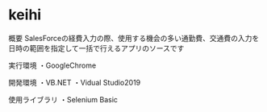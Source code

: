 # keihi
概要
SalesForceの経費入力の際、使用する機会の多い通勤費、交通費の入力を
日時の範囲を指定して一括で行えるアプリのソースです

実行環境
・GoogleChrome

開発環境
・VB.NET
・Vidual Studio2019

使用ライブラリ
・Selenium Basic
